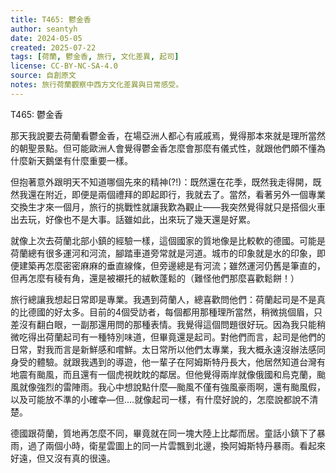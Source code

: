 ```yaml
---
title: T465: 鬱金香
author: seantyh
date: 2024-05-05
created: 2025-07-22
tags: [荷蘭, 鬱金香, 旅行, 文化差異, 起司]
license: CC-BY-NC-SA-4.0
source: 自創原文
notes: 旅行荷蘭觀察中西方文化差異與日常感受。
---
```

T465: 鬱金香

那天我說要去荷蘭看鬱金香，在場亞洲人都心有戚戚焉，覺得那本來就是理所當然的朝聖景點。但可能歐洲人會覺得鬱金香怎麼會那麼有儀式性，就跟他們頗不懂為什麼新天鵝堡有什麼重要一樣。

但抱著意外跟明天不知道哪個先來的精神(?!)：既然還在花季，既然我走得開，既然我還在附近，即便是兩個禮拜的即起即行，我就去了。當然，看著另外一個專業交換生才來一個月，旅行的挑戰性就讓我歎為觀止——我突然覺得就只是搭個火車出去玩，好像也不是大事。話雖如此，出來玩了幾天還是好累。

就像上次去荷蘭北部小鎮的經驗一樣，這個國家的質地像是比較軟的德國。可能是荷蘭總有很多運河和河流，腳踏車道旁常就是河道。城市的印象就是水的印象，即便建築再怎麼密密麻麻的垂直線條，但旁邊總是有河流；雖然運河仍舊是筆直的，但再怎麼有稜有角，還是被襯托的絨軟蓬鬆的（難怪他們那麼喜歡鬆餅！）

旅行總讓我想起日常即是專業。我遇到荷蘭人，總喜歡問他們：荷蘭起司是不是真的比德國的好太多。目前的4個受訪者，每個都用那種理所當然，稍微挑個眉，只差沒有翻白眼，一副那還用問的那種表情。我覺得這個問題很好玩。因為我只能稍微吃得出荷蘭起司有一種特別味道，但畢竟還是起司。對他們而言，起司是他們的日常，對我而言是新鮮感和嚐鮮。太日常所以他們太專業，我大概永遠沒辦法感同身受的體驗。就跟我遇到的導遊，他一輩子在阿姆斯特丹長大，他居然知道台灣有地震有颱風，而且還有一個虎視眈眈的鄰居。但他覺得兩岸就像俄國和烏克蘭，颱風就像強烈的雷陣雨。我心中想說點什麼—颱風不僅有強風豪雨啊，還有颱風假，以及可能放不準的小確幸—但....就像起司一樣，有什麼好說的，怎麼說都說不清楚。

德國跟荷蘭，質地再怎麼不同，畢竟就在同一塊大陸上比鄰而居。童話小鎮下了暴雨，過了兩個小時，衛星雲圖上的同一片雲飄到北邊，換阿姆斯特丹暴雨。看起來好遠，但又沒有真的很遠。